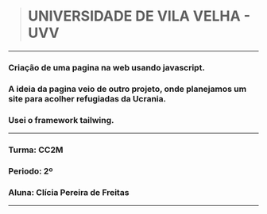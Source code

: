 ># UNIVERSIDADE DE VILA VELHA - UVV
--- 
### Criação de uma pagina na web usando javascript. 
### A ideia da pagina veio de outro projeto, onde planejamos um site para acolher refugiadas da Ucrania.  
### Usei o framework tailwing. 
---
### Turma: CC2M
### Periodo: 2º
### Aluna: Clícia Pereira de Freitas
---
